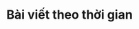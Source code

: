 ---
title: "Bài viết theo thời gian"
permalink: /vi/thoi-gian/
layout: posts
author_profile: false
lang: vi
---